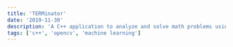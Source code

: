```yaml
---
title: 'TERMinator'
date: '2019-11-30'
description: 'A C++ application to analyze and solve math problems using machine learning'
tags: ['c++', 'opencv', 'machine learning']
---
```

